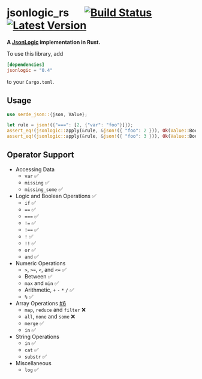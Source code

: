 # jsonlogic_rs &emsp; [![Build Status]][github] [![Latest Version]][crates.io]

[Build Status]: https://github.com/marvindv/jsonlogic_rs/workflows/build/badge.svg?branch=master
[github]: https://github.com/marvindv/jsonlogic_rs
[Latest Version]: https://img.shields.io/crates/v/jsonlogic.svg
[crates.io]: https://crates.io/crates/jsonlogic

**A [JsonLogic](http://jsonlogic.com/) implementation in Rust.**

To use this library, add

```toml
[dependencies]
jsonlogic = "0.4"
```

to your `Cargo.toml`.

## Usage

```rust
use serde_json::{json, Value};

let rule = json!({"===": [2, {"var": "foo"}]});
assert_eq!(jsonlogic::apply(&rule, &json!({ "foo": 2 })), Ok(Value::Bool(true)));
assert_eq!(jsonlogic::apply(&rule, &json!({ "foo": 3 })), Ok(Value::Bool(false)));
```

## Operator Support

* Accessing Data
    - `var` ✅
    - `missing` ✅
    - `missing_some` ✅
* Logic and Boolean Operations ✅
    - `if` ✅
    - `==` ✅
    - `===` ✅
    - `!=` ✅
    - `!==` ✅
    - `!` ✅
    - `!!` ✅
    - `or` ✅
    - `and` ✅
* Numeric Operations
    - `>`, `>=`, `<`, and `<=` ✅
    - Between ✅
    - `max` and `min` ✅
    - Arithmetic, `+` `-` `*` `/` ✅
    - `%` ✅
* Array Operations [#6](https://github.com/marvindv/jsonlogic_rs/issues/6)
    - `map`, `reduce` and `filter` ❌
    - `all`, `none` and `some` ❌
    - `merge` ✅
    - `in` ✅
* String Operations
    - `in` ✅
    - `cat` ✅
    - `substr` ✅
* Miscellaneous
    - `log` ✅
